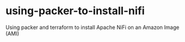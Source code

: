 # using-packer-to-install-nifi
Using packer and terraform to install Apache NiFi on an Amazon Image (AMI)
